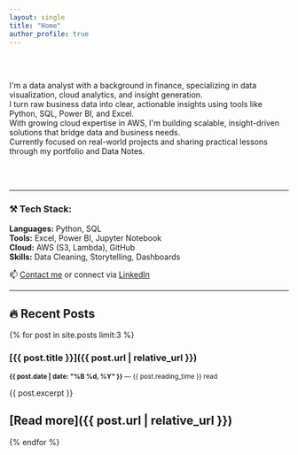 ```yaml
---
layout: single
title: "Home"
author_profile: true
---
```


&nbsp;  
&nbsp;


I'm a data analyst with a background in finance, specializing in data visualization, cloud analytics, and insight generation.  
I turn raw business data into clear, actionable insights using tools like Python, SQL, Power BI, and Excel.  
With growing cloud expertise in AWS, I'm building scalable, insight-driven solutions that bridge data and business needs.  
Currently focused on real-world projects and sharing practical lessons through my portfolio and Data Notes.


&nbsp;  
&nbsp;


---

### ⚒️ Tech Stack:
**Languages:** Python, SQL  
**Tools:** Excel, Power BI, Jupyter Notebook  
**Cloud:** AWS (S3, Lambda), GitHub  
**Skills:** Data Cleaning, Storytelling, Dashboards

📫 [Contact me](mailto:mrocran1@gmail.com) or connect via [LinkedIn](https://linkedin.com/in/emmanuel-ocran)

---

## 🔥 Recent Posts

{% for post in site.posts limit:3 %}
### [{{ post.title }}]({{ post.url | relative_url }})
<small><strong>{{ post.date | date: "%B %d, %Y" }}</strong> — {{ post.reading_time }} read</small>

{{ post.excerpt }}

[Read more]({{ post.url | relative_url }})  
---
{% endfor %}
